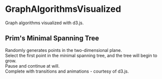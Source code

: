 # GraphAlgorithmsVisualized
Graph algorithms visualized with d3.js.

## Prim's Minimal Spanning Tree
Randomly generates points in the two-dimensional plane.   
Select the first point in the minimal spanning tree, and the tree will begin to grow.   
Pause and continue at will.  
Complete with transitions and animations - courtesy of d3.js.
